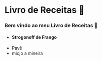 # Livro de Receitas :call_me_hand:

### Bem vindo ao meu Livro de Receitas :baby_chick:

* #### Strogonoff de Frango
* Pavê
* miojo a mineira

